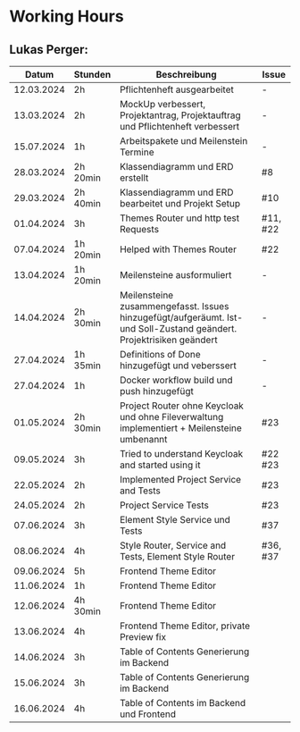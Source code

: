 # Working Hours

## Lukas Perger:
| Datum      | Stunden  | Beschreibung                                                                  | Issue |
|------------|----------|-------------------------------------------------------------------------------|-------|
| 12.03.2024 | 2h       | Pflichtenheft ausgearbeitet                                                   | -     |
| 13.03.2024 | 2h       | MockUp verbessert, Projektantrag, Projektauftrag und Pflichtenheft verbessert | -     |
| 15.07.2024 | 1h       | Arbeitspakete und Meilenstein Termine                                         | -     |
| 28.03.2024 | 2h 20min | Klassendiagramm und ERD erstellt                                              |#8|
| 29.03.2024 | 2h 40min | Klassendiagramm und ERD bearbeitet und Projekt Setup                          |#10|
| 01.04.2024 | 3h       | Themes Router und http test Requests                                          |#11, #22|
| 07.04.2024 | 1h 20min | Helped with Themes Router                                                     |#22|
| 13.04.2024 | 1h 20min | Meilensteine ausformuliert | - |
| 14.04.2024 | 2h 30min | Meilensteine zusammengefasst. Issues hinzugefügt/aufgeräumt. Ist- und Soll-Zustand geändert. Projektrisiken geändert|-|
| 27.04.2024 | 1h 35min | Definitions of Done hinzugefügt und veberssert |-|
| 27.04.2024 | 1h | Docker workflow build und push hinzugefügt |-|
| 01.05.2024 | 2h 30min | Project Router ohne Keycloak und ohne Fileverwaltung implementiert + Meilensteine umbenannt | #23|
| 09.05.2024 | 3h | Tried to understand Keycloak and started using it | #22 #23 |
| 22.05.2024 | 2h | Implemented Project Service and Tests | #23 |
| 24.05.2024 | 2h | Project Service Tests | #23 |
| 07.06.2024 | 3h | Element Style Service und Tests | #37 |
| 08.06.2024 | 4h | Style Router, Service and Tests, Element Style Router | #36, #37|
| 09.06.2024 | 5h | Frontend Theme Editor | |
| 11.06.2024 | 1h | Frontend Theme Editor | |
| 12.06.2024 | 4h 30min | Frontend Theme Editor | |
| 13.06.2024 | 4h | Frontend Theme Editor, private Preview fix | |
| 14.06.2024 | 3h | Table of Contents Generierung im Backend | |
| 15.06.2024 | 3h | Table of Contents Generierung im Backend | |
| 16.06.2024 | 4h | Table of Contents im Backend und Frontend | |

